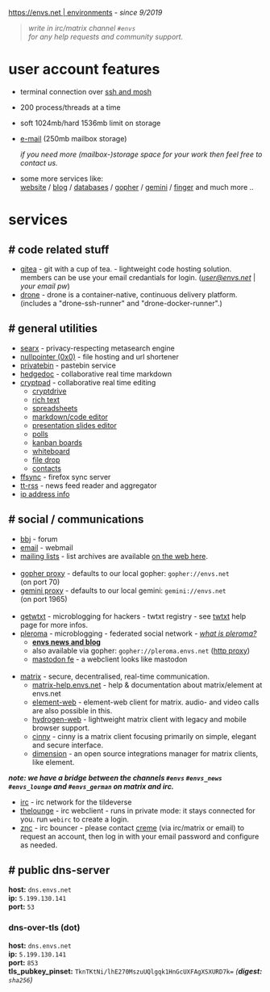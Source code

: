 [https://envs.net | environments](https://envs.net) - *since 9/2019*

> *write in irc/matrix channel `#envs`*<br />
> *for any help requests and community support.*

# user account features
- terminal connection over [ssh and mosh](https://help.envs.net/help/#ssh)
- 200 process/threads at a time
- soft 1024mb/hard 1536mb limit on storage
- [e-mail](https://help.envs.net/mail/) (250mb mailbox storage)

  *if you need more (mailbox-)storage space for your work then feel free to contact us.*

- some more services like:<br />
  [website](https://help.envs.net/website/) /
  [blog](https://help.envs.net/blog/) /
  [databases](https://help.envs.net/database/) /
  [gopher](https://help.envs.net/gopher/) /
  [gemini](https://help.envs.net/gemini/) /
  [finger](https://help.envs.net/finger/) and much more ..

# services

## # code related stuff
- [gitea](https://git.envs.net/) - git with a cup of tea. - lightweight code hosting solution.<br />
members can be use your email credantials for login. (*user@envs.net* | *your email pw*)
- [drone](https://drone.envs.net/) - drone is a container-native, continuous delivery platform.<br />
(includes a "drone-ssh-runner" and "drone-docker-runner".)

## # general utilities
- [searx](https://searx.envs.net/) - privacy-respecting metasearch engine
- [nullpointer (0x0)](https://envs.sh) - file hosting and url shortener
- [privatebin](https://pb.envs.net/) - pastebin service
- [hedgedoc](https://hedgedoc.envs.net/) - collaborative real time markdown
- [cryptpad](https://pad.envs.net/) - collaborative real time editing
    - [cryptdrive](https://pad.envs.net/drive/)
    - [rich text](https://pad.envs.net/pad/)
    - [spreadsheets](https://pad.envs.net/sheet/)
    - [markdown/code editor](https://pad.envs.net/code/)
    - [presentation slides editor](https://pad.envs.net/slide/)
    - [polls](https://pad.envs.net/poll/)
    - [kanban boards](https://pad.envs.net/kanban/)
    - [whiteboard](https://pad.envs.net/whiteboard/)
    - [file drop](https://pad.envs.net/file/)
    - [contacts](https://pad.envs.net/contacts/)
- [ffsync](https://help.envs.net/tutorials/ffsync/) - firefox sync server
- [tt-rss](https://rss.envs.net/) - news feed reader and aggregator
- [ip address info](https://ip.envs.net/)

## # social / communications
- [bbj](https://bbj.envs.net/) - forum
- [email](https://mail.envs.net/) - webmail
- [mailing lists](https://lists.envs.net/) - list archives are available [on the web here](https://lists.envs.net/hyperkitty/).
<br /><br />
- [gopher proxy](https://gopher.envs.net/) - defaults to our local gopher: `gopher://envs.net`<br />(on port 70)
- [gemini proxy](https://gemini.envs.net/) - defaults to our local gemini: `gemini://envs.net`<br />(on port 1965)
<br /><br />
- [getwtxt](https://twtxt.envs.net/) - microblogging for hackers - twtxt registry - see [twtxt](https://help.envs.net/blog/#with-twtxt) help page for more infos.
- [pleroma](https://pleroma.envs.net/) - microblogging - federated social network - _[what is pleroma?](https://blog.soykaf.com/post/what-is-pleroma/)_
    - **[envs news and blog](https://pleroma.envs.net/envs)**
    - also available via gopher: `gopher://pleroma.envs.net` ([http proxy](https://gopher.envs.net/pleroma.envs.net/))
    - [mastodon fe](https://pleroma.envs.net/web) - a webclient looks like mastodon
<br /><br />
- [matrix](https://envs.net/chat/matrix/) - secure, decentralised, real-time communication.
    - [matrix-help.envs.net](https://matrix-help.envs.net/) - help & documentation about matrix/element at envs.net
    - [element-web](https://element.envs.net/) - element-web client for matrix. audio- and video calls are also possible in this.
    - [hydrogen-web](https://hydrogen.envs.net/) - lightweight matrix client with legacy and mobile browser support.
    - [cinny](https://cinny.envs.net/) - cinny is a matrix client focusing primarily on simple, elegant and secure interface.
    - [dimension](https://dimension.envs.net/) - an open source integrations manager for matrix clients, like element.

***note: we have a bridge between the channels `#envs` `#envs_news` `#envs_lounge` and `#envs_german` on matrix and irc.***

- [irc](https://envs.net/chat/irc/) - irc network for the tildeverse
- [thelounge](https://webirc.envs.net/) - irc webclient - runs in private mode: it stays connected for you. run `webirc` to create a login.
- [znc](https://znc.envs.net/) - irc bouncer - please contact [creme](https://envs.net/~creme/) (via irc/matrix or email) to request an account, then log in with your email password and configure as needed.

## # public dns-server

**host:** `dns.envs.net`<br />
**ip:** `5.199.130.141`<br />
**port:** `53`

### dns-over-tls (dot)

**host:** `dns.envs.net`<br />
**ip:** `5.199.130.141`<br />
**port:** `853`<br />
**tls_pubkey_pinset:** `TknTKtNi/lhE270MszuUQlgqk1HnGcUXFAgXSXURD7k=` _(**digest:** `sha256`)_
